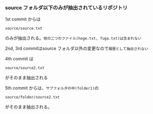 ### source フォルダ以下のみが抽出されているリポジトリ

1st commit からは

	source/source.txt

のみが抽出される。`他の二つのファイル(hoge.txt, fuga.txt)は含まれない`

2nd, 3rd commitはsource フォルダ以外の変更なので`履歴として抽出されない`

4th commit は

	source/source2.txt

がそのまま抽出される

5th commit からは、`サブフォルダの中(folder1)`の

	source/folder/source2.txt

がそのまま抽出される。